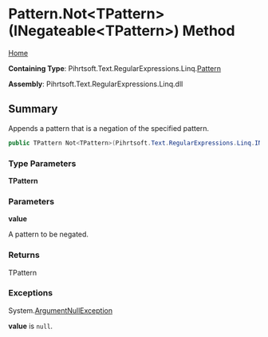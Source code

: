 # Pattern\.Not\<TPattern>\(INegateable\<TPattern>\) Method

[Home](../../../../../../README.md)

**Containing Type**: Pihrtsoft\.Text\.RegularExpressions\.Linq\.[Pattern](../README.md)

**Assembly**: Pihrtsoft\.Text\.RegularExpressions\.Linq\.dll

## Summary

Appends a pattern that is a negation of the specified pattern\.

```csharp
public TPattern Not<TPattern>(Pihrtsoft.Text.RegularExpressions.Linq.INegateable<TPattern> value) where TPattern : Pihrtsoft.Text.RegularExpressions.Linq.Pattern
```

### Type Parameters

**TPattern**

### Parameters

**value**

A pattern to be negated\.

### Returns

TPattern

### Exceptions

System\.[ArgumentNullException](https://docs.microsoft.com/en-us/dotnet/api/system.argumentnullexception)

**value** is `null`\.

